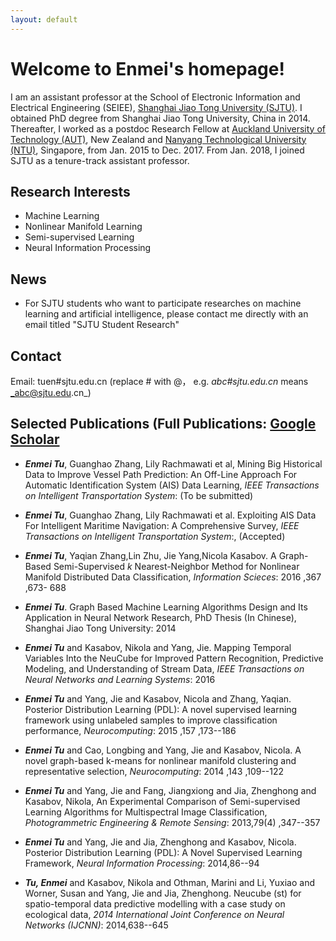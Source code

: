 ```yaml
---
layout: default
---
```


<!-- Text can be **bold**, _italic_, or ~~strikethrough~~.

[Link to another page](./another-page.html).

There should be whitespace between paragraphs.

There should be whitespace between paragraphs. We recommend including a README, or a file with information about your project. -->
# Welcome to Enmei's homepage!
I am an assistant professor at the School of Electronic Information and Electrical Engineering (SEIEE), [Shanghai Jiao Tong University (SJTU)](http://en.sjtu.edu.cn/). I obtained PhD degree from Shanghai Jiao Tong University, China in 2014.
	Thereafter, I worked as a postdoc Research Fellow at [Auckland University of Technology (AUT)](https://www.aut.ac.nz/), New Zealand and [Nanyang Technological University (NTU)](https://www.ntu.edu.sg), Singapore, from Jan. 2015 to Dec. 2017. From Jan. 2018, I joined SJTU as a tenure-track assistant professor.


## Research Interests
* Machine Learning
* Nonlinear Manifold Learning  
* Semi-supervised Learning
* Neural Information Processing

## News
*  For SJTU students who want to participate researches on machine learning and artificial intelligence, please contact me directly with an email titled "SJTU Student Research"


## Contact
Email: tuen#sjtu.edu.cn (replace # with @， e.g. _abc#sjtu.edu.cn_ means _abc@sjtu.edu.cn_)

## Selected Publications (Full Publications: [Google Scholar](https://scholar.google.com.sg/citations?user=TDg-0cQAAAAJ&hl=en)
* ***Enmei Tu***, Guanghao Zhang, Lily Rachmawati et al, Mining Big Historical Data to Improve Vessel Path Prediction: An Off-Line Approach For Automatic Identification System (AIS) Data Learning, _IEEE Transactions on Intelligent  Transportation System_: (To be submitted)

* ***Enmei Tu***, Guanghao Zhang, Lily Rachmawati et al. Exploiting AIS Data For Intelligent Maritime Navigation: A Comprehensive Survey, _IEEE Transactions on Intelligent Transportation System_:, (Accepted)

* ***Enmei Tu***, Yaqian Zhang,Lin Zhu, Jie Yang,Nicola Kasabov. A Graph-Based Semi-Supervised $k$ Nearest-Neighbor Method for Nonlinear Manifold Distributed Data Classification, _Information Scieces_: 2016 ,367 ,673- 688

* ***Enmei Tu***. Graph Based Machine Learning Algorithms Design and Its Application in Neural Network Research, PhD Thesis (In Chinese), Shanghai Jiao Tong University: 2014

* ***Enmei Tu*** and Kasabov, Nikola and Yang, Jie. Mapping Temporal Variables Into the NeuCube for Improved Pattern Recognition, Predictive Modeling, and Understanding of Stream Data, _IEEE Transactions on Neural Networks and  Learning Systems_: 2016

* ***Enmei Tu*** and Yang, Jie and Kasabov, Nicola and Zhang, Yaqian. Posterior Distribution Learning (PDL): A novel supervised learning framework using unlabeled samples to improve classification performance, _Neurocomputing_: 2015 ,157 ,173--186

* ***Enmei Tu*** and Cao, Longbing and Yang, Jie and Kasabov, Nicola. A novel graph-based k-means for nonlinear manifold clustering and representative selection, _Neurocomputing_: 2014 ,143 ,109--122

* ***Enmei Tu*** and Yang, Jie and Fang, Jiangxiong and Jia, Zhenghong and Kasabov, Nikola, An Experimental Comparison of Semi-supervised Learning Algorithms for Multispectral Image Classification, _Photogrammetric Engineering & Remote Sensing_: 2013,79(4) ,347--357

* ***Enmei Tu*** and Yang, Jie and Jia, Zhenghong and Kasabov, Nicola. Posterior Distribution Learning (PDL): A Novel Supervised Learning Framework, _Neural Information Processing_: 2014,86--94

* ***Tu, Enmei*** and Kasabov, Nikola and Othman, Marini and Li, Yuxiao and Worner, Susan and Yang, Jie and Jia, Zhenghong. Neucube (st) for spatio-temporal data predictive modelling with a case study on ecological data,  _2014 International Joint Conference on Neural Networks (IJCNN)_: 2014,638--645


<!-- ### Header 3

```js
// Javascript code with syntax highlighting.
var fun = function lang(l) {
  dateformat.i18n = require('./lang/' + l)
  return true;
}
```

```ruby
# Ruby code with syntax highlighting
GitHubPages::Dependencies.gems.each do |gem, version|
  s.add_dependency(gem, "= #{version}")
end
```

#### Header 4

*   This is an unordered list following a header.
*   This is an unordered list following a header.
*   This is an unordered list following a header.

##### Header 5

1.  This is an ordered list following a header.
2.  This is an ordered list following a header.
3.  This is an ordered list following a header.

###### Header 6

| head1        | head two          | three |
|:-------------|:------------------|:------|
| ok           | good swedish fish | nice  |
| out of stock | good and plenty   | nice  |
| ok           | good `oreos`      | hmm   |
| ok           | good `zoute` drop | yumm  |

### There's a horizontal rule below this.

* * *

### Here is an unordered list:

*   Item foo
*   Item bar
*   Item baz
*   Item zip

### And an ordered list:

1.  Item one
1.  Item two
1.  Item three
1.  Item four

### And a nested list:

- level 1 item
  - level 2 item
  - level 2 item
    - level 3 item
    - level 3 item
- level 1 item
  - level 2 item
  - level 2 item
  - level 2 item
- level 1 item
  - level 2 item
  - level 2 item
- level 1 item

### Small image

![Octocat](https://github.githubassets.com/images/icons/emoji/octocat.png)

### Large image

![Branching](https://guides.github.com/activities/hello-world/branching.png)


### Definition lists can be used with HTML syntax.

<dl>
<dt>Name</dt>
<dd>Godzilla</dd>
<dt>Born</dt>
<dd>1952</dd>
<dt>Birthplace</dt>
<dd>Japan</dd>
<dt>Color</dt>
<dd>Green</dd>
</dl> -->


<!-- ```
Long, single-line code blocks should not wrap. They should horizontally scroll if they are too long. This line should be long enough to demonstrate this.
```

```
The final element.
``` -->

